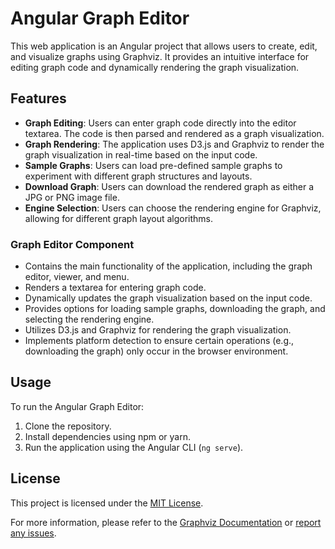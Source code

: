 # Angular Graph Editor

This web application is an Angular project that allows users to create, edit, and visualize graphs using Graphviz. It provides an intuitive interface for editing graph code and dynamically rendering the graph visualization.

## Features

- **Graph Editing**: Users can enter graph code directly into the editor textarea. The code is then parsed and rendered as a graph visualization.
- **Graph Rendering**: The application uses D3.js and Graphviz to render the graph visualization in real-time based on the input code.
- **Sample Graphs**: Users can load pre-defined sample graphs to experiment with different graph structures and layouts.
- **Download Graph**: Users can download the rendered graph as either a JPG or PNG image file.
- **Engine Selection**: Users can choose the rendering engine for Graphviz, allowing for different graph layout algorithms.


### Graph Editor Component

- Contains the main functionality of the application, including the graph editor, viewer, and menu.
- Renders a textarea for entering graph code.
- Dynamically updates the graph visualization based on the input code.
- Provides options for loading sample graphs, downloading the graph, and selecting the rendering engine.
- Utilizes D3.js and Graphviz for rendering the graph visualization.
- Implements platform detection to ensure certain operations (e.g., downloading the graph) only occur in the browser environment.

## Usage

To run the Angular Graph Editor:

1. Clone the repository.
2. Install dependencies using npm or yarn.
3. Run the application using the Angular CLI (`ng serve`).

## License

This project is licensed under the [MIT License](LICENSE).

For more information, please refer to the [Graphviz Documentation](https://graphviz.org/documentation/) or [report any issues](https://github.com/SchiauAlessio/Graph-Visualizer-Creator/issues).